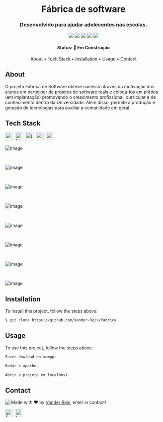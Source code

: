<h1 align="center">
	Fábrica de software
</h1>

<h3 align="center">
	Desenvolvido para ajudar adolecentes nas escolas.
</h3>

<p align="center">
	<img src="https://img.shields.io/badge/PRs-welcome-brightgreen.svg?style=flat-square"/>
	<img src="https://img.shields.io/github/repo-size/Vander-Reis/fabrica?color=green"/>
	<img src="https://img.shields.io/github/last-commit/Vander-Reis/fabrica?color=green"/>
	<img src="https://img.shields.io/github/languages/count/Vander-Reis/fabrica?color=green"/>
	<img src="https://img.shields.io/github/contributors/Vander-Reis/fabrica?color=green"/>
</p>

<h4 align="center">
	Status: 🚧 Em Construção
</h4>

<p align="center">
	<a href="#about">About</a> •
	<a href="#tech-stack">Tech Stack</a> •
	<a href="#installation">Installation</a> •
	<a href="#usage">Usage</a> • 
	<a href="#contact">Contact</a> 
</p>

## About
O projeto Fábrica de Software obteve sucesso através da motivação dos alunos em participar de projetos de software reais e colocá-los em prática (em implantação) promovendo o crescimento profissional, curricular e de conhecimento dentro da Universidade. Além disso, permite a produção e geração de tecnologias para auxiliar a comunidade em geral.

## Tech Stack
<img src="https://img.shields.io/badge/Css3-05122A?style=flat&logo=css3" alt="css3 Badge" height="25">&nbsp;
<img src="https://img.shields.io/badge/Html5-05122A?style=flat&logo=html5" alt="html5 Badge" height="25">&nbsp;
<img src="https://img.shields.io/badge/Javascript-05122A?style=flat&logo=javascript" alt="javascript Badge" height="25">&nbsp;
<img src="https://img.shields.io/badge/Mysql-05122A?style=flat&logo=mysql" alt="mysql Badge" height="25">&nbsp;
<img src="https://img.shields.io/badge/Php-05122A?style=flat&logo=php" alt="php Badge" height="25">&nbsp;

  
  ![image](https://user-images.githubusercontent.com/77352309/145574074-87882e25-833d-43c4-a2dc-c49fea70e684.png)

  <br/>
  
  ![image](https://user-images.githubusercontent.com/77352309/145574162-e63dbda6-c6e6-4f55-9425-62e1ea81a0de.png)
  
  <br/>

  ![image](https://user-images.githubusercontent.com/77352309/145574469-92a65818-4abb-41af-91af-439eb078b1d8.png)
  
  <br/>
  
  ![image](https://user-images.githubusercontent.com/77352309/145574640-168dac10-e065-4f75-b5b7-7bcf4362abe0.png)
  
  <br/>
  
  ![image](https://user-images.githubusercontent.com/77352309/145574781-88052529-faf0-45cf-8451-f5e43708c3bd.png)

  <br/>

  ![image](https://user-images.githubusercontent.com/77352309/145575103-97f8a500-a9e9-48a9-88ec-6344ecfc9672.png)
  
  <br/>
  
  ![image](https://user-images.githubusercontent.com/77352309/145575295-89538ed9-2d90-483d-92da-91be8e15aea5.png)
  
  <br/>
  
  ![image](https://user-images.githubusercontent.com/77352309/145576382-9840a43a-96a6-47b4-bdae-966305dbe4f8.png)


## Installation
To Install this project, follow the steps above:
```bash
$ git clone https://github.com/Vander-Reis/fabrica
```

## Usage
To use this project, follow the steps above:
```bash
Fazer dowload do xampp.

Rodar o apache.

Abrir o projeto em localhost.
```

## Contact
<img align="left" src="https://avatars.githubusercontent.com/Vander-Reis?size=100">

Made with ❤️ by [Vander Reis](https://github.com/Vander-Reis), enter in contact!

<a href="mailto:vanderreis2017@outlook.com" target="_blank"><img src="https://img.shields.io/badge/vanderreis2017@outlook.com-D14836?style=flat&logo=gmail&logoColor=white" alt="Email Badge" height="25"></a>&nbsp;
<a href="https://www.linkedin.com/in/https://www.linkedin.com/in/vander-reis-044163201/" target="_blank"><img src="https://img.shields.io/badge/https://www.linkedin.com/in/vander-reis-044163201/-0077B5?style=flat&logo=linkedin&logoColor=white" alt="LinkedIn Badge" height="25"></a>&nbsp;

<br clear="left"/>

 

